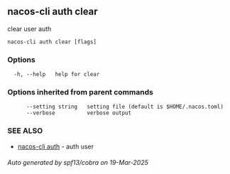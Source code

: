 ## nacos-cli auth clear

clear user auth

```
nacos-cli auth clear [flags]
```

### Options

```
  -h, --help   help for clear
```

### Options inherited from parent commands

```
      --setting string   setting file (default is $HOME/.nacos.toml)
      --verbose          verbose output
```

### SEE ALSO

* [nacos-cli auth](nacos-cli_auth.md)	 - auth user

###### Auto generated by spf13/cobra on 19-Mar-2025
